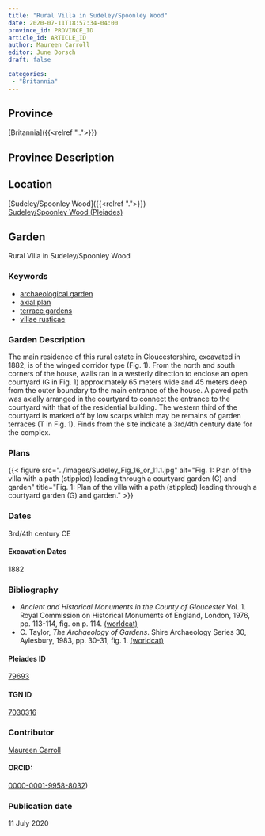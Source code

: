 ```yaml
---
title: "Rural Villa in Sudeley/Spoonley Wood"
date: 2020-07-11T18:57:34-04:00
province_id: PROVINCE_ID
article_id: ARTICLE_ID
author: Maureen Carroll
editor: June Dorsch
draft: false

categories:
 - "Britannia"
---
```


## Province

[Britannia]({{<relref "..">}})  

## Province Description


## Location

[Sudeley/Spoonley Wood]({{<relref ".">}}) \
[Sudeley/Spoonley Wood (Pleiades)](https://pleiades.stoa.org/places/79693)

<!--### Location Description-->

<!-- LEAVE THIS BLANK FOR NOW -->

<!--## Sublocation-->

<!--
[AREA WITHIN LOCATION, LIKE “PALATINE HILL”](GEOREFERENCE LINK)
A sublocation is any area larger than an individual garden, but located within a location. I would always try to include a link to a controlled vocabulary here if possible. This ID may well be different from the Garden ID, e.g., Pompeii versus a Garden in one of the houses which has its own Pleiades ID.
-->

<!--### Sublocation Description-->

<!-- DESCRIPTION -->

## Garden

Rural Villa in Sudeley/Spoonley Wood

### Keywords

- [archaeological garden](#)
- [axial plan](http://vocab.getty.edu/page/aat/300121971)
- [terrace gardens](http://vocab.getty.edu/page/aat/300404778)
- [villae rusticae](http://vocab.getty.edu/page/aat/300005518)

### Garden Description

The main residence of this rural estate in Gloucestershire, excavated in 1882, is of the winged corridor type (Fig. 1). From the north and south corners of the house, walls ran in a westerly direction to enclose an open courtyard (G in Fig. 1) approximately 65 meters wide and 45 meters deep from the outer boundary to the main entrance of the house. A paved path was axially arranged in the courtyard to connect the entrance to the courtyard with that of the residential building. The western third of the courtyard is marked off by low scarps which may be remains of garden terraces (T in Fig. 1). Finds from the site indicate a 3rd/4th century date for the complex.

<!--
### Maps
-->

### Plans

{{< figure src="../images/Sudeley_Fig_16_or_11.1.jpg" alt="Fig. 1: Plan of the villa with a path (stippled) leading through a courtyard garden (G) and garden" title="Fig. 1: Plan of the villa with a path (stippled) leading through a courtyard garden (G) and garden." >}}


<!--
### Images
-->

### Dates

3rd/4th century CE

#### Excavation Dates

1882

### Bibliography

- *Ancient and Historical Monuments in the County of Gloucester* Vol. 1. Royal Commission on Historical Monuments of England, London, 1976, pp. 113-114, fig. on p. 114. [(worldcat)](http://www.worldcat.org/oclc/929693324)
- C. Taylor, *The Archaeology of Gardens*. Shire Archaeology Series 30, Aylesbury, 1983, pp. 30-31, fig. 1. [(worldcat)](http://www.worldcat.org/oclc/881563275)

<!--#### Periodo ID-->

<!-- [PERIODO_ID](https://pleiades.stoa.org/places/PLEIADES_ID) -->

#### Pleiades ID

[79693](https://pleiades.stoa.org/places/79693)

#### TGN ID

[7030316](http://vocab.getty.edu/page/tgn/7030316)

### Contributor

[Maureen Carroll](https://www.sheffield.ac.uk/archaeology/our-people/academic-staff/maureen-carroll)

#### ORCID:

[0000-0001-9958-8032](https://orcid.org/0000-0001-9958-8032))

### Publication date

11 July 2020

<!--### Related articles-->

<!-- Links to other related articles. Leave blank for now -->
